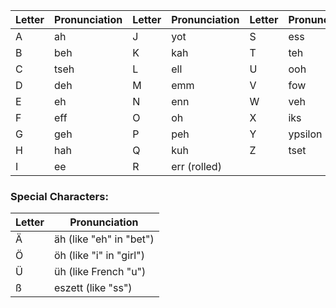 | Letter | Pronunciation | Letter | Pronunciation | Letter | Pronunciation |
| ------ | ------------- | ------ | ------------- | ------ | ------------- |
| A      | ah            | J      | yot           | S      | ess           |
| B      | beh           | K      | kah           | T      | teh           |
| C      | tseh          | L      | ell           | U      | ooh           |
| D      | deh           | M      | emm           | V      | fow           |
| E      | eh            | N      | enn           | W      | veh           |
| F      | eff           | O      | oh            | X      | iks           |
| G      | geh           | P      | peh           | Y      | ypsilon       |
| H      | hah           | Q      | kuh           | Z      | tset          |
| I      | ee            | R      | err (rolled)  |        |               |
### Special Characters:

|Letter|Pronunciation|
|---|---|
|Ä|äh (like "eh" in "bet")|
|Ö|öh (like "i" in "girl")|
|Ü|üh (like French "u")|
|ß|eszett (like "ss")|

